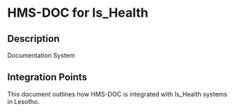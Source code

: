 # HMS-DOC for ls_Health

## Description

Documentation System

## Integration Points

This document outlines how HMS-DOC is integrated with ls_Health systems in Lesotho.
